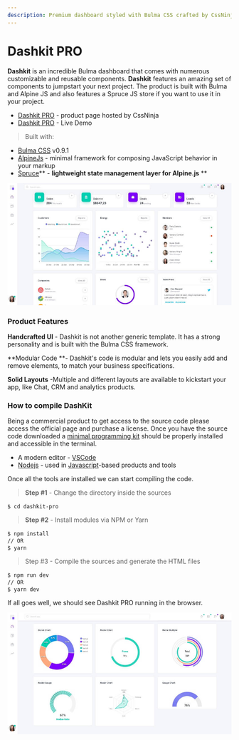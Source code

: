 ```yaml
---
description: Premium dashboard styled with Bulma CSS crafted by CssNinja agency.
---
```


# Dashkit PRO

**Dashkit** is an incredible Bulma dashboard that comes with numerous customizable and reusable components. **Dashkit** features an amazing set of components to jumpstart your next project. The product is built with Bulma and Alpine JS and also features a Spruce JS store if you want to use it in your project.

* [Dashkit PRO](https://cssninja.io/product/dashkit) - product page hosted by CssNinja
* [Dashkit PRO](https://dashkit.cssninja.io) - Live Demo

> Built with:

* [Bulma CSS](https://bulma.io) v0.9.1
* [AlpineJs](https://github.com/alpinejs/alpine) - minimal framework for composing JavaScript behavior in your markup
* [Spruce](https://github.com/ryangjchandler/spruce)** - **lightweight state management layer for Alpine.js** **

![Dashkit - Premium Bulma Dashboard.](../../.gitbook/assets/dashkit-bulma-css.jpg)

### Product Features

**Handcrafted UI** - Dashkit is not another generic template. It has a strong personality and is built with the Bulma CSS framework.

**Modular Code **- Dashkit's code is modular and lets you easily add and remove elements, to match your business specifications.

**Solid Layouts** -Multiple and different layouts are available to kickstart your app, like Chat, CRM and analytics products.    

### How to compile DashKit

Being a commercial product to get access to the source code please access the official page and purchase a license. Once you have the source code downloaded a [minimal programming kit](../tutorials/minimal-programming-kit.md) should be properly installed and accessible in the terminal.  

* A modern editor - [VSCode](https://code.visualstudio.com)
* [Nodejs](https://nodejs.org/en/) - used in [Javascript](https://developer.mozilla.org/en-US/docs/Web/JavaScript)-based products and tools

Once all the tools are installed we can start compiling the code. 

> **Step #1** - Change the directory inside the sources

```
$ cd dashkit-pro
```

> **Step #2** - Install modules via NPM or Yarn

```
$ npm install
// OR
$ yarn
```

> Step #3 - Compile the sources and generate the HTML files

```
$ npm run dev
// OR 
$ yarn dev
```

 If all goes well, we should see Dashkit PRO running in the browser.

![Dashkit - Bulma Dashboard Charts.](../../.gitbook/assets/dashkit-bulma-css-charts.jpg)
